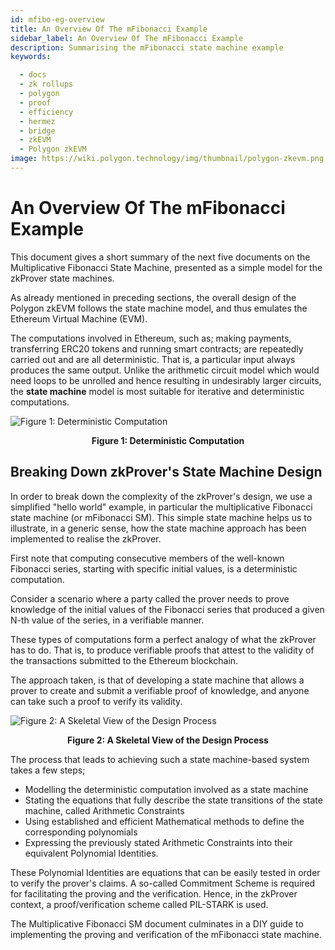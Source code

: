```yaml
---
id: mfibo-eg-overview
title: An Overview Of The mFibonacci Example
sidebar_label: An Overview Of The mFibonacci Example
description: Summarising the mFibonacci state machine example
keywords:

  - docs
  - zk rollups
  - polygon
  - proof
  - efficiency
  - hermez
  - bridge
  - zkEVM
  - Polygon zkEVM
image: https://wiki.polygon.technology/img/thumbnail/polygon-zkevm.png
---
```




# An Overview Of The mFibonacci Example

This document gives a short summary of the next five documents on the Multiplicative Fibonacci State Machine, presented as a simple model for the zkProver state machines.

As already mentioned in preceding sections, the overall design of the Polygon zkEVM follows the state machine model, and thus emulates the Ethereum Virtual Machine (EVM). 

The computations involved in Ethereum, such as; making payments, transferring ERC20 tokens and running smart contracts; are repeatedly carried out and are all deterministic. That is, a particular input always produces the same output. Unlike the arithmetic circuit model which would need loops to be unrolled and hence resulting in undesirably larger circuits, the **state machine** model is most suitable for iterative and deterministic computations.



![Figure 1: Deterministic Computation](figures/fib4-deterministic-compt.png)

<div align="center"><b> Figure 1: Deterministic Computation </b></div>



## Breaking Down zkProver's State Machine Design

In order to break down the complexity of the zkProver's design, we use a simplified "hello world" example, in particular the multiplicative Fibonacci state machine (or mFibonacci SM). This simple state machine helps us to illustrate, in a generic sense, how the state machine approach has been implemented to realise the zkProver.

First note that computing consecutive members of the well-known Fibonacci series, starting with specific initial values, is a deterministic computation.

Consider a scenario where a party called the prover needs to prove knowledge of the initial values of the Fibonacci series that produced a given N-th value of the series, in a verifiable manner.

These types of computations form a perfect analogy of what the zkProver has to do. That is, to produce verifiable proofs that attest to the validity of the transactions submitted to the Ethereum blockchain. 

The approach taken, is that of developing a state machine that allows a prover to create and submit a verifiable proof of knowledge, and anyone can take such a proof to verify its validity.



![Figure 2: A Skeletal View of the Design Process](figures/fib5-design-approach-outline.png)

<div align="center"><b> Figure 2: A Skeletal View of the Design Process </b></div>



The process that leads to achieving such a state machine-based system takes a few steps; 

- Modelling the deterministic computation involved as a state machine
- Stating the equations that fully describe the state transitions of the state machine, called Arithmetic Constraints
- Using established and efficient Mathematical methods to define the corresponding polynomials
- Expressing the previously stated Arithmetic Constraints into their equivalent Polynomial Identities. 

These Polynomial Identities are equations that can be easily tested in order to verify the prover's claims. A so-called Commitment Scheme is required for facilitating the proving and the verification. Hence, in the zkProver context, a proof/verification scheme called PIL-STARK is used.

The Multiplicative Fibonacci SM document culminates in a DIY guide to implementing the proving and verification of the mFibonacci state machine.
